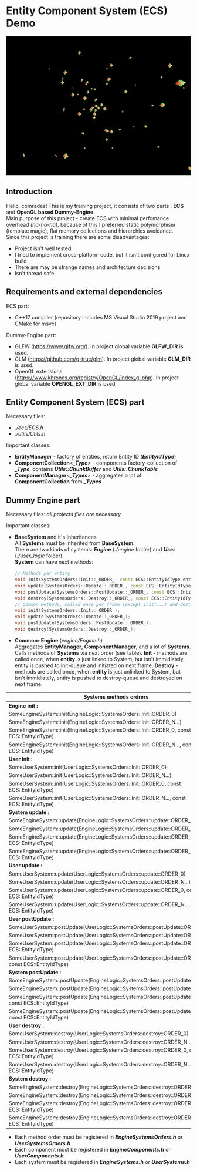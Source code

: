 # Entity Component System (ECS) Demo
![title image](https://github.com/CrazySiberianScientist/ECS_particles_0/blob/master/docs/title_image.gif)

## Introduction

Hello, comrades! This is my training project, it consists of two parts : **ECS** and **OpenGL based Dummy-Engine**.  
Main purpose of this project - create ECS with minimal perfomance overhead *(ha-ha-ha)*, because of this I preferred static polymorphism (template magic), flat memory collections and hierarchies avoidance.  
Since this project is training there are some disadvantages:
* Project isn't well tested
* I tried to implement cross-platform code, but it isn't configured for Linux build
* There are may be strange names and architecture decisions
* Isn't thread safe


## Requirements and external dependencies

ECS part:
* C++17 compiler (repository includes MS Visual Studio 2019 project and CMake for msvc)  

Dummy-Engine part:
* GLFW (https://www.glfw.org/). In project global variable **GLFW_DIR** is used.
* GLM (https://github.com/g-truc/glm). In project global variable **GLM_DIR** is used.
* OpenGL extensions (https://www.khronos.org/registry/OpenGL/index_gl.php). In project global variable **OPENGL_EXT_DIR** is used.


## Entity Component System (ECS) part

Necessary files:
* *./ecs/ECS.h*
* *./utils/Utils.h*  

Important classes:  
* **EntityManager** - factory of entities, return Entity ID (***EntityIdType***)
* **ComponentCollection**<***_Type***> - components factory-collection of ***_Type***, contains ***Utils::ChunkBuffer*** and ***Utils::ChunkTable***  
* **ComponentManager**<***_Types***> - aggregates a lot of **ComponentCollection** from ***_Types***


## Dummy Engine part

Necessary files: *all projects files are necessary*

Important classes:
* **BaseSystem** and it's Inheritances  
	All **Systems** must be inherited from **BaseSystem**.  
	There are two kinds of systems: ***Engine*** (*./engine* folder) and ***User*** (*./user_logic* folder).  
	**System** can have next methods:  
 	```cpp
	// Methods per entity
	void init(SystemsOrders::Init::_ORDER_, const ECS::EntityIdType entity_id);
	void update(SystemsOrders::Update::_ORDER_, const ECS::EntityIdType entity_id);
	void postUpdate(SystemsOrders::PostUpdate::_ORDER_, const ECS::EntityIdType entity_id);
	void destroy(SystemsOrders::Destroy::_ORDER_, const ECS::EntityIdType entity_id);
	// Common methods, called once per frame (except init(...) and destroy(...)
	void init(SystemsOrders::Init::_ORDER_);
	void update(SystemsOrders::Update::_ORDER_);
	void postUpdate(SystemsOrders::PostUpdate::_ORDER_);
	void destroy(SystemsOrders::Destroy::_ORDER_);
	```  

* **Common::Engine** (*engine/Engine.h*)  
Aggregates **EntityManager**, **ComponentManager**, and a lot of **Systems**. Calls methods of **Systems** via next order (see table). **Init** - methods are called once, when **entity** is just linked to System, but isn't immidiately, entity is pushed to init-queue and initiated on next frame. **Destroy** - methods are called once, when **entity** is just unlinked to System, but isn't immidiately, entity is pushed to destroy-queue and destroyed on next frame.

Systems methods ordrers |
----------------------- |
**Engine init :** |
SomeEngineSystem::init(EngineLogic::SystemsOrders::Init::ORDER_0) |
SomeEngineSystem::init(EngineLogic::SystemsOrders::Init::ORDER_N...) |
SomeEngineSystem::init(EngineLogic::SystemsOrders::Init::ORDER_0, const ECS::EntityIdType) |
SomeEngineSystem::init(EngineLogic::SystemsOrders::Init::ORDER_N..., const ECS::EntityIdType) |
**User init :** |
SomeUserSystem::init(UserLogic::SystemsOrders::Init::ORDER_0) |
SomeUserSystem::init(UserLogic::SystemsOrders::Init::ORDER_N...) |
SomeUserSystem::init(UserLogic::SystemsOrders::Init::ORDER_0, const ECS::EntityIdType) |
SomeUserSystem::init(UserLogic::SystemsOrders::Init::ORDER_N..., const ECS::EntityIdType) |
**System update :** |
SomeEngineSystem::update(EngineLogic::SystemsOrders::update::ORDER_0) |
SomeEngineSystem::update(EngineLogic::SystemsOrders::update::ORDER_N...) |
SomeEngineSystem::update(EngineLogic::SystemsOrders::update::ORDER_0, const ECS::EntityIdType) |
SomeEngineSystem::update(EngineLogic::SystemsOrders::update::ORDER_N..., const ECS::EntityIdType) |
**User update :** |
SomeUserSystem::update(UserLogic::SystemsOrders::update::ORDER_0) |
SomeUserSystem::update(UserLogic::SystemsOrders::update::ORDER_N...) |
SomeUserSystem::update(UserLogic::SystemsOrders::update::ORDER_0, const ECS::EntityIdType) |
SomeUserSystem::update(UserLogic::SystemsOrders::update::ORDER_N..., const ECS::EntityIdType) |
**User postUpdate :** |
SomeUserSystem::postUpdate(UserLogic::SystemsOrders::postUpdate::ORDER_0) |
SomeUserSystem::postUpdate(UserLogic::SystemsOrders::postUpdate::ORDER_N...) |
SomeUserSystem::postUpdate(UserLogic::SystemsOrders::postUpdate::ORDER_0, const ECS::EntityIdType) |
SomeUserSystem::postUpdate(UserLogic::SystemsOrders::postUpdate::ORDER_N..., const ECS::EntityIdType) |
**System postUpdate :** |
SomeEngineSystem::postUpdate(EngineLogic::SystemsOrders::postUpdate::ORDER_0) |
SomeEngineSystem::postUpdate(EngineLogic::SystemsOrders::postUpdate::ORDER_N...) |
SomeEngineSystem::postUpdate(EngineLogic::SystemsOrders::postUpdate::ORDER_0, const ECS::EntityIdType) |
SomeEngineSystem::postUpdate(EngineLogic::SystemsOrders::postUpdate::ORDER_N..., const ECS::EntityIdType) |
**User destroy :** |
SomeUserSystem::destroy(UserLogic::SystemsOrders::destroy::ORDER_0) |
SomeUserSystem::destroy(UserLogic::SystemsOrders::destroy::ORDER_N...) |
SomeUserSystem::destroy(UserLogic::SystemsOrders::destroy::ORDER_0, const ECS::EntityIdType) |
SomeUserSystem::destroy(UserLogic::SystemsOrders::destroy::ORDER_N..., const ECS::EntityIdType) |
**System destroy :** |
SomeEngineSystem::destroy(EngineLogic::SystemsOrders::destroy::ORDER_0) |
SomeEngineSystem::destroy(EngineLogic::SystemsOrders::destroy::ORDER_N...) |
SomeEngineSystem::destroy(EngineLogic::SystemsOrders::destroy::ORDER_0, const ECS::EntityIdType) |
SomeEngineSystem::destroy(EngineLogic::SystemsOrders::destroy::ORDER_N..., const ECS::EntityIdType) |

* Each method order must be registered in ***EngineSystemsOrders.h*** or ***UserSystemsOrders.h***
* Each component must be registered in ***EngineComponents.h*** or ***UserComponents.h***
* Each system must be registered in ***EngineSystems.h*** or ***UserSystems.h***
